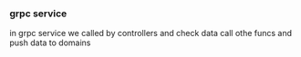 ### grpc service
in grpc service we called by controllers and check data call othe funcs and push data to domains
